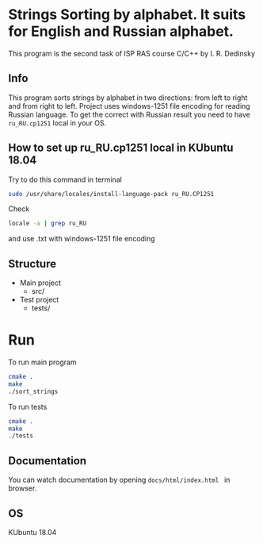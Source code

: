 # Strings Sorting by alphabet. It suits for English and Russian alphabet.
This program is the second task of ISP RAS course C/C++ by I. R. Dedinsky
## Info
This program sorts strings by alphabet in two directions: from left to right and from right to left.
Project uses windows-1251 file encoding  for reading Russian language.
To get the correct with Russian result you need to have ```ru_RU.cp1251``` local in your OS.
## How to set up ru_RU.cp1251 local in KUbuntu 18.04
Try to do this command in terminal
```bash 
sudo /usr/share/locales/install-language-pack ru_RU.CP1251
```
Check 
```bash
locale -a | grep ru_RU
```
and use .txt with windows-1251 file encoding 

## Structure
- Main project 
    - src/
- Test project
    - tests/


# Run
To run main program

```bash
cmake .
make
./sort_strings
```

To run tests

```bash
cmake .
make
./tests
```

## Documentation
You can watch documentation by opening
```docs/html/index.html ``` in browser.
## OS
 KUbuntu 18.04
